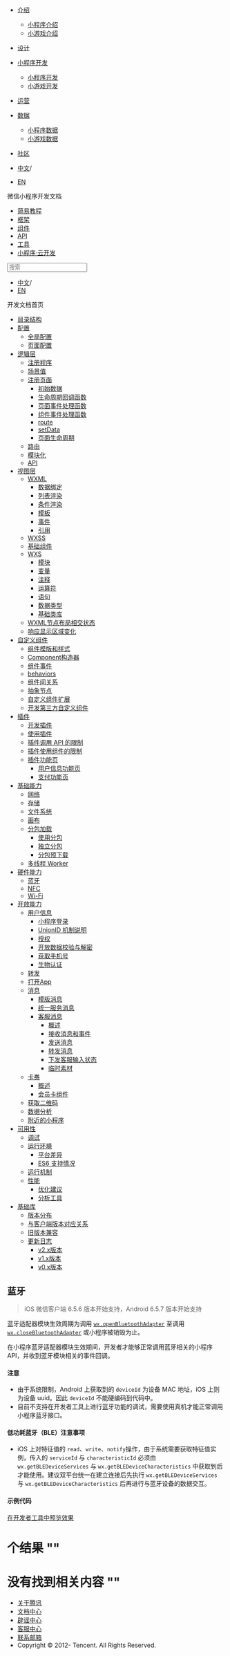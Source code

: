 <div class="book with-summary">

<div class="head">

<div class="head_box">

# [](javascript:; "_('微信公众平台 小程序')")

<div class="header_ctrls">

*   [介绍](javascript:;)
    *   [小程序介绍](https://developers.weixin.qq.com/miniprogram/introduction/index.html?t=18100816)
    *   [小游戏介绍](https://developers.weixin.qq.com/minigame/introduction/index.html?t=18100816)
*   [设计](https://developers.weixin.qq.com/miniprogram/design/index.html?t=18100816)
*   [小程序开发](javascript:;)
    *   [小程序开发](https://developers.weixin.qq.com/miniprogram/dev/index.html?t=18100816)
    *   [小游戏开发](https://developers.weixin.qq.com/minigame/dev/index.html?t=18100816)
*   [运营](https://developers.weixin.qq.com/miniprogram/product/index.html?t=18100816)
*   [数据](javascript:;)
    *   [小程序数据](https://developers.weixin.qq.com/miniprogram/analysis/index.html?t=18100816)
    *   [小游戏数据](https://developers.weixin.qq.com/minigame/analysis/index.html?t=18100816)
*   [社区](https://developers.weixin.qq.com/)

*   [中文](https://developers.weixin.qq.com/miniprogram/dev/framework/device/bluetooth.html?t=18100816)<span class="split-line">/</span>
*   [EN](https://developers.weixin.qq.com/miniprogram/en/dev/framework/device/bluetooth.html?t=18100816)

</div>

</div>

</div>

<div class="sub_nav_box">

<div class="sub_nav_inner">

<div class="book-summary-opr" id="js-book-summary-opr"><a class="book-summary-btn"></a></div>

<div class="top_sub_nav">

<div class="top_title_wap"><span class="icon_title icon_dev"></span>

微信小程序开发文档

</div>

*   [简易教程](../../)
*   [框架](../MINA.html)
*   [组件](../../component/)
*   [API](../../api/network/download/wx.downloadFile.html)
*   [工具](../../devtools/devtools.html)
*   [小程序·云开发](../../wxcloud/basis/getting-started.html)

</div>

<div id="book-search-input" role="search">

<form><label for="search-input" class="search-icon" id="js-search-icon"></label><input type="text" id="search-input" name="search-input" placeholder="搜索"> </form>

</div>

*   [中文](https://developers.weixin.qq.com/miniprogram/dev/framework/device/bluetooth.html?t=18100816)<span class="split-line">/</span>
*   [EN](https://developers.weixin.qq.com/miniprogram/en/dev/framework/device/bluetooth.html?t=18100816)

</div>

</div>

<div class="book-summary">

<div class="book-summary-home" id="js-summary-home"><a><span class="icon_home_s icon_dev"></span><span class="s_title_2">开发文档首页</span></a></div>

<nav role="navigation">

*   [目录结构](../structure.html)
*   [配置](../config.html)
    *   [全局配置](../config.html#全局配置)
    *   [页面配置](../config.html#页面配置)
*   [逻辑层](../app-service/)
    *   [注册程序](../app-service/app.html)
    *   [场景值](../app-service/scene.html)
    *   [注册页面](../app-service/page.html)
        *   [初始数据](../app-service/page.html#data)
        *   [生命周期回调函数](../app-service/page.html#生命周期回调函数)
        *   [页面事件处理函数](../app-service/page.html#页面事件处理函数)
        *   [组件事件处理函数](../app-service/page.html#组件事件处理函数)
        *   [route](../app-service/page.html#pageroute)
        *   [setData](../app-service/page.html#pageprototypesetdataobject-data-function-callback)
        *   [页面生命周期](../app-service/page.html#生命周期)
    *   [路由](../app-service/route.html)
    *   [模块化](../app-service/module.html)
    *   [API](../app-service/api.html)
*   [视图层](../view/)
    *   [WXML](../view/wxml/)
        *   [数据绑定](../view/wxml/data.html)
        *   [列表渲染](../view/wxml/list.html)
        *   [条件渲染](../view/wxml/conditional.html)
        *   [模板](../view/wxml/template.html)
        *   [事件](../view/wxml/event.html)
        *   [引用](../view/wxml/import.html)
    *   [WXSS](../view/wxss.html)
    *   [基础组件](../view/component.html)
    *   [WXS](../view/wxs/)
        *   [模块](../view/wxs/01wxs-module.html)
        *   [变量](../view/wxs/02variate.html)
        *   [注释](../view/wxs/03annotation.html)
        *   [运算符](../view/wxs/04operator.html)
        *   [语句](../view/wxs/05statement.html)
        *   [数据类型](../view/wxs/06datatype.html)
        *   [基础类库](../view/wxs/07basiclibrary.html)
    *   [WXML节点布局相交状态](../view/intersection-observer.html)
    *   [响应显示区域变化](../view/resizable.html)
*   [自定义组件](../custom-component/)
    *   [组件模版和样式](../custom-component/wxml-wxss.html)
    *   [Component构造器](../custom-component/component.html)
    *   [组件事件](../custom-component/events.html)
    *   [behaviors](../custom-component/behaviors.html)
    *   [组件间关系](../custom-component/relations.html)
    *   [抽象节点](../custom-component/generics.html)
    *   [自定义组件扩展](../custom-component/extend.html)
    *   [开发第三方自定义组件](../custom-component/trdparty.html)
*   [插件](../plugin/)
    *   [开发插件](../plugin/development.html)
    *   [使用插件](../plugin/using.html)
    *   [插件调用 API 的限制](../plugin/api-limit.html)
    *   [插件使用组件的限制](../plugin/component-limit.html)
    *   [插件功能页](../plugin/functional-pages.html)
        *   [用户信息功能页](../plugin/functional-pages/user-info.html)
        *   [支付功能页](../plugin/functional-pages/request-payment.html)
*   [基础能力](../ability/network.html)
    *   [网络](../ability/network.html)
    *   [存储](../ability/storage.html)
    *   [文件系统](../ability/file-system.html)
    *   [画布](../ability/canvas.html)
    *   [分包加载](../subpackages.html)
        *   [使用分包](../subpackages/basic.html)
        *   [独立分包](../subpackages/independent.html)
        *   [分包预下载](../subpackages/preload.html)
    *   [多线程 Worker](../workers.html)
*   [硬件能力](./bluetooth.html)
    *   [蓝牙](./bluetooth.html)
    *   [NFC](./nfc.html)
    *   [Wi-Fi](./wifi.html)
*   [开放能力](../open-ability/login.html)
    *   [用户信息](../open-ability/login.html)
        *   [小程序登录](../open-ability/login.html)
        *   [UnionID 机制说明](../open-ability/union-id.html)
        *   [授权](../open-ability/authorize.html)
        *   [开放数据校验与解密](../open-ability/signature.html)
        *   [获取手机号](../open-ability/getPhoneNumber.html)
        *   [生物认证](../open-ability/bio-auth.html)
    *   [转发](../open-ability/share.html)
    *   [打开App](../open-ability/launchApp.html)
    *   [消息](../open-ability/template-message.html)
        *   [模版消息](../open-ability/template-message.html)
        *   [统一服务消息](../open-ability/uniform-message.html)
        *   [客服消息](../open-ability/customer-message/customer-message.html)
            *   [概述](../open-ability/customer-message/customer-message.html)
            *   [接收消息和事件](../open-ability/customer-message/receive.html)
            *   [发送消息](../open-ability/customer-message/send.html)
            *   [转发消息](../open-ability/customer-message/trans.html)
            *   [下发客服输入状态](../open-ability/customer-message/typing.html)
            *   [临时素材](../open-ability/customer-message/temp-media.html)
    *   [卡券](../open-ability/card/card.html)
        *   [概述](../open-ability/card/card.html)
        *   [会员卡组件](../open-ability/card/membership-card.html)
    *   [获取二维码](../open-ability/qr-code.html)
    *   [数据分析](../open-ability/data-analysis.html)
    *   [附近的小程序](../open-ability/nearby.html)
*   [可用性](../usability/debug.html)
    *   [调试](../usability/debug.html)
    *   [运行环境](../details.html)
        *   [平台差异](../details.html#平台差异)
        *   [ES6 支持情况](../details.html#客户端-es6-api-支持情况)
    *   [运行机制](../operating-mechanism.html)
    *   [性能](../performance/)
        *   [优化建议](../performance/tips.html)
        *   [分析工具](../performance/tools.html)
*   [基础库](../client-lib/)
    *   [版本分布](../client-lib/version.html)
    *   [与客户端版本对应关系](../client-lib/client.html)
    *   [旧版本兼容](../compatibility.html)
    *   [更新日志](../release.html)
        *   [v2.x版本](../release.html)
        *   [v1.x版本](../release/v1.html)
        *   [v0.x版本](../release/v0.html)

</nav>

</div>

<div class="book-body">

<div class="body-inner">

<div class="page-wrapper" tabindex="-1" role="main">

<div class="page-inner">

<div id="book-search-results">

<div class="search-noresults">

<section class="normal markdown-section">

## 蓝牙

> iOS 微信客户端 6.5.6 版本开始支持，Android 6.5.7 版本开始支持

蓝牙适配器模块生效周期为调用 [`wx.openBluetoothAdapter`](../../api/device/bluetooth/wx.openBluetoothAdapter.html) 至调用 [`wx.closeBluetoothAdapter`](../../api/device/bluetooth/wx.closeBluetoothAdapter.html) 或小程序被销毁为止。

在小程序蓝牙适配器模块生效期间，开发者才能够正常调用蓝牙相关的小程序 API，并收到蓝牙模块相关的事件回调。

#### 注意

*   由于系统限制，Android 上获取到的 `deviceId` 为设备 MAC 地址，iOS 上则为设备 uuid。因此 `deviceId` 不能硬编码到代码中。
*   目前不支持在开发者工具上进行蓝牙功能的调试，需要使用真机才能正常调用小程序蓝牙接口。

#### 低功耗蓝牙（BLE）注意事项

*   iOS 上对特征值的 `read`、`write`、`notify`操作，由于系统需要获取特征值实例，传入的 `serviceId` 与 `characteristicId` 必须由 `wx.getBLEDeviceServices` 与 `wx.getBLEDeviceCharacteristics` 中获取到后才能使用。建议双平台统一在建立连接后先执行 `wx.getBLEDeviceServices` 与 `wx.getBLEDeviceCharacteristics` 后再进行与蓝牙设备的数据交互。

#### 示例代码

[在开发者工具中预览效果](wechatide://minicode/OF4Y9Gme6rZ4 "在开发者工具中预览效果")

</section>

</div>

<div class="search-results">

<div class="has-results">

# <span class="search-results-count"></span>个结果 "<span class="search-query"></span>"

</div>

<div class="no-results">

# 没有找到相关内容 "<span class="search-query"></span>"

</div>

</div>

</div>

</div>

</div>

<div class="foot" id="footer">

*   [关于腾讯](https://www.tencent.com/)
*   [文档中心](https://developers.weixin.qq.com/miniprogram/introduction/index.html)
*   [辟谣中心](https://mp.weixin.qq.com/cgi-bin/opshowpage?action=dispelinfo)
*   [客服中心](https://kf.qq.com/product/wx_xcx.html)
*   [联系邮箱](mailto:weixinmp@qq.com)
*   Copyright © 2012-<span id="s_copyright_year"></span> Tencent. All Rights Reserved.

</div>

</div>

[](../ability/network.html)[](../open-ability/login.html)</div>

</div>